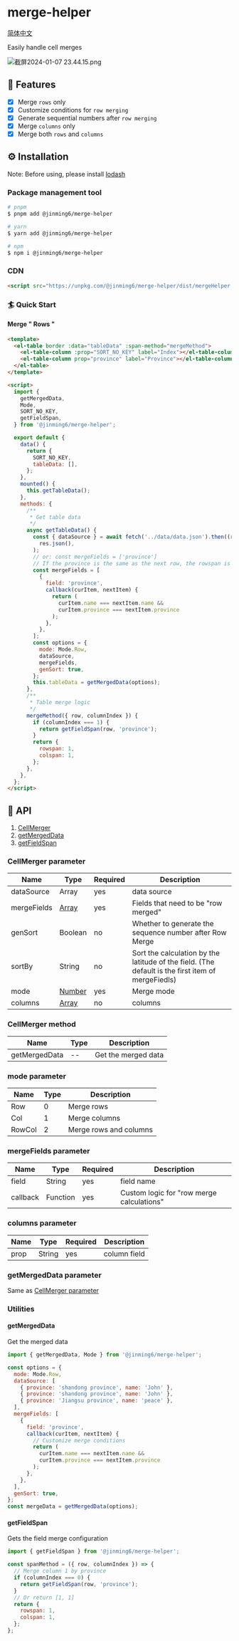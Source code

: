 # merge-helper

[简体中文](https://jinming6.github.io/plugins/merge-helper.html)

Easily handle cell merges

![截屏2024-01-07 23.44.15.png](https://s2.loli.net/2024/01/07/rqlRbZgUt6TD3xk.png)

## 🎨 Features

- [x] Merge `rows` only
- [x] Customize conditions for `row merging`
- [x] Generate sequential numbers after `row merging`
- [x] Merge `columns` only
- [x] Merge both `rows` and `columns`

## ⚙️ Installation

Note: Before using, please install [lodash](https://lodash.com)

### Package management tool

```bash
# pnpm
$ pnpm add @jinming6/merge-helper

# yarn
$ yarn add @jinming6/merge-helper

# npm
$ npm i @jinming6/merge-helper
```

### CDN

```html
<script src="https://unpkg.com/@jinming6/merge-helper/dist/mergeHelper.min.js"></script>
```

### 🏄 Quick Start

#### Merge " Rows "

```html
<template>
  <el-table border :data="tableData" :span-method="mergeMethod">
    <el-table-column :prop="SORT_NO_KEY" label="Index"></el-table-column>
    <el-table-column prop="province" label="Province"></el-table-column>
  </el-table>
</template>

<script>
  import {
    getMergedData,
    Mode,
    SORT_NO_KEY,
    getFieldSpan,
  } from '@jinming6/merge-helper';

  export default {
    data() {
      return {
        SORT_NO_KEY,
        tableData: [],
      };
    },
    mounted() {
      this.getTableData();
    },
    methods: {
      /**
       * Get table data
       */
      async getTableData() {
        const { dataSource } = await fetch('../data/data.json').then((res) =>
          res.json(),
        );
        // or: const mergeFields = ['province']
        // If the province is the same as the next row, the rowspan is added, and the process is iterated down.
        const mergeFields = [
          {
            field: 'province',
            callback(curItem, nextItem) {
              return (
                curItem.name === nextItem.name &&
                curItem.province === nextItem.province
              );
            },
          },
        ];
        const options = {
          mode: Mode.Row,
          dataSource,
          mergeFields,
          genSort: true,
        };
        this.tableData = getMergedData(options);
      },
      /**
       * Table merge logic
       */
      mergeMethod({ row, columnIndex }) {
        if (columnIndex === 1) {
          return getFieldSpan(row, 'province');
        }
        return {
          rowspan: 1,
          colspan: 1,
        };
      },
    },
  };
</script>
```

## 📄 API

1. [CellMerger](#cellmerger-parameter)
2. [getMergedData](#getmergeddata)
3. [getFieldSpan](#getfieldspan)

### CellMerger parameter

| Name        | Type                            | Required | Description                                                                                       |
| ----------- | ------------------------------- | -------- | ------------------------------------------------------------------------------------------------- |
| dataSource  | Array                           | yes      | data source                                                                                       |
| mergeFields | [Array](#mergefields-parameter) | yes      | Fields that need to be "row merged"                                                               |
| genSort     | Boolean                         | no       | Whether to generate the sequence number after Row Merge                                           |
| sortBy      | String                          | no       | Sort the calculation by the latitude of the field. (The default is the first item of mergeFiedls) |
| mode        | [Number](#mode-parameter)       | yes      | Merge mode                                                                                        |
| columns     | [Array](#columns-parameter)     | no       | columns                                                                                           |

### CellMerger method

| Name          | Type | Description         |
| ------------- | ---- | ------------------- |
| getMergedData | --   | Get the merged data |

### mode parameter

| Name   | Type | Description            |
| ------ | ---- | ---------------------- |
| Row    | 0    | Merge rows             |
| Col    | 1    | Merge columns          |
| RowCol | 2    | Merge rows and columns |

### mergeFields parameter

| Name     | Type     | Required | Description                               |
| -------- | -------- | -------- | ----------------------------------------- |
| field    | String   | yes      | field name                                |
| callback | Function | yes      | Custom logic for "row merge calculations" |

### columns parameter

| Name | Type   | Required | Description  |
| ---- | ------ | -------- | ------------ |
| prop | String | yes      | column field |

### getMergedData parameter

Same as [CellMerger parameter](#cellmerger-parameter)

### Utilities

#### getMergedData

Get the merged data

```js
import { getMergedData, Mode } from '@jinming6/merge-helper';

const options = {
  mode: Mode.Row,
  dataSource: [
    { province: 'shandong province', name: 'John' },
    { province: 'shandong province', name: 'John' },
    { province: 'Jiangsu province', name: 'peace' },
  ],
  mergeFields: [
    {
      field: 'province',
      callback(curItem, nextItem) {
        // Customize merge conditions
        return (
          curItem.name === nextItem.name &&
          curItem.province === nextItem.province
        );
      },
    },
  ],
  genSort: true,
};
const mergeData = getMergedData(options);
```

#### getFieldSpan

Gets the field merge configuration

```js
import { getFieldSpan } from '@jinming6/merge-helper';

const spanMethod = ({ row, columnIndex }) => {
  // Merge column 1 by province
  if (columnIndex === 0) {
    return getFieldSpan(row, 'province');
  }
  // Or return [1, 1]
  return {
    rowspan: 1,
    colspan: 1,
  };
};
```
